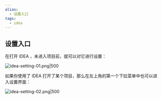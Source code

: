 ```yaml
---
alias: 
  - 设置入口
tags: 
  - idea
---
```


## 设置入口

在打开 IDEA ，未进入项目前，就可以对它进行设置：

![idea-setting-01.png|500](https://woniumd.oss-cn-hangzhou.aliyuncs.com/java/hemiao/20220322073705.png)

如果你使用了 IDEA 打开了某个项目，那么在左上角的第一个下拉菜单中也可以进入设置界面：

![idea-setting-02.png|500](https://woniumd.oss-cn-hangzhou.aliyuncs.com/java/hemiao/20220322073709.png)


